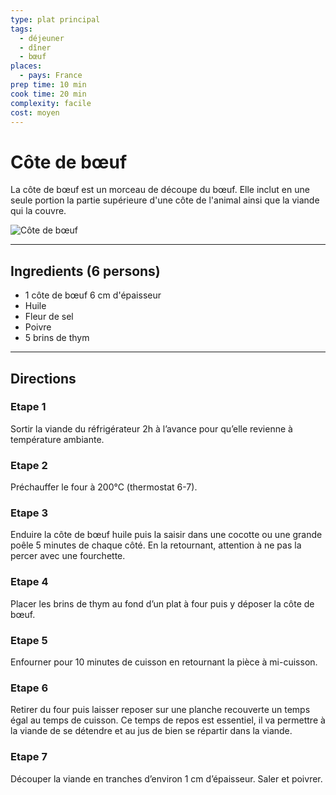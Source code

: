 ```yaml
---
type: plat principal
tags:
  - déjeuner
  - dîner
  - bœuf
places:
  - pays: France
prep time: 10 min
cook time: 20 min
complexity: facile
cost: moyen
---
```


# Côte de bœuf

La côte de bœuf est un morceau de découpe du bœuf. Elle inclut en une seule portion la partie supérieure d'une côte de l'animal ainsi que la viande qui la couvre.

![Côte de bœuf](https://bdav24.github.io/recipes/img/france/cote-de-boeuf.jpg)

---

## Ingredients (6 persons)

- 1 côte de bœuf 6 cm d'épaisseur
- Huile
- Fleur de sel
- Poivre
- 5 brins de thym

---

## Directions

### Etape 1

Sortir la viande du réfrigérateur 2h à l’avance pour qu’elle revienne à température ambiante.

### Etape 2

Préchauffer le four à 200°C (thermostat 6-7).

### Etape 3

Enduire la côte de bœuf huile puis la saisir dans une cocotte ou une grande poêle 5 minutes de chaque côté. En la retournant, attention à ne pas la percer avec une fourchette.

### Etape 4

Placer les brins de thym au fond d’un plat à four puis y déposer la côte de bœuf.

### Etape 5

Enfourner pour 10 minutes de cuisson en retournant la pièce à mi-cuisson.

### Etape 6

Retirer du four puis laisser reposer sur une planche recouverte un temps égal au temps de cuisson. Ce temps de repos est essentiel, il va permettre à la viande de se détendre et au jus de bien se répartir dans la viande.

### Etape 7

Découper la viande en tranches d’environ 1 cm d’épaisseur. Saler et poivrer.
